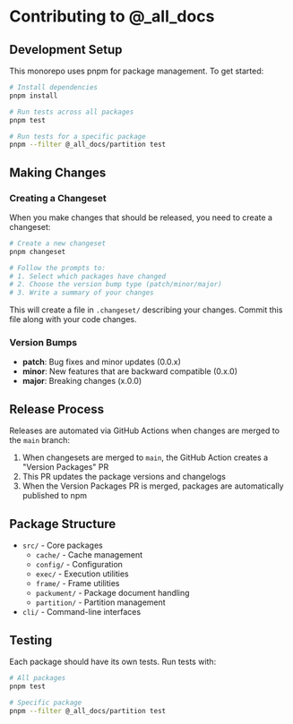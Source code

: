 # Contributing to @_all_docs

## Development Setup

This monorepo uses pnpm for package management. To get started:

```bash
# Install dependencies
pnpm install

# Run tests across all packages
pnpm test

# Run tests for a specific package
pnpm --filter @_all_docs/partition test
```

## Making Changes

### Creating a Changeset

When you make changes that should be released, you need to create a changeset:

```bash
# Create a new changeset
pnpm changeset

# Follow the prompts to:
# 1. Select which packages have changed
# 2. Choose the version bump type (patch/minor/major)
# 3. Write a summary of your changes
```

This will create a file in `.changeset/` describing your changes. Commit this file along with your code changes.

### Version Bumps

- **patch**: Bug fixes and minor updates (0.0.x)
- **minor**: New features that are backward compatible (0.x.0)
- **major**: Breaking changes (x.0.0)

## Release Process

Releases are automated via GitHub Actions when changes are merged to the `main` branch:

1. When changesets are merged to `main`, the GitHub Action creates a "Version Packages" PR
2. This PR updates the package versions and changelogs
3. When the Version Packages PR is merged, packages are automatically published to npm

## Package Structure

- `src/` - Core packages
  - `cache/` - Cache management
  - `config/` - Configuration
  - `exec/` - Execution utilities
  - `frame/` - Frame utilities
  - `packument/` - Package document handling
  - `partition/` - Partition management
- `cli/` - Command-line interfaces

## Testing

Each package should have its own tests. Run tests with:

```bash
# All packages
pnpm test

# Specific package
pnpm --filter @_all_docs/partition test
```